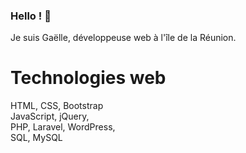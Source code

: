 ### Hello ! 👋

Je suis Gaëlle, développeuse web à l'île de la Réunion.

# Technologies web

HTML, CSS, Bootstrap  
JavaScript, jQuery,  
PHP, Laravel, WordPress,  
SQL, MySQL
